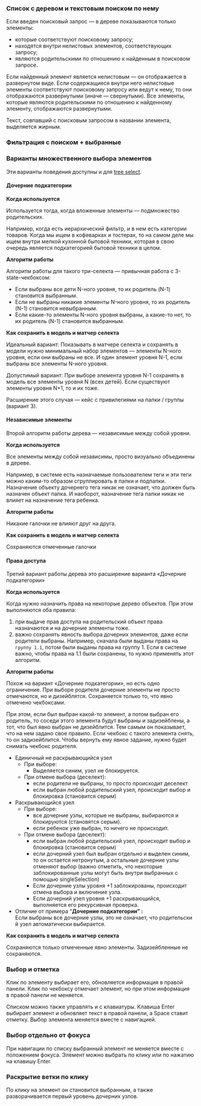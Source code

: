 ### Список с деревом и текстовым поиском по нему

Если введен поисковый запрос — в дереве показываются только элементы:

- которые соответствуют поисковому запросу;
- находятся внутри нелистовых элементов, соответствующих запросу;
- являются родительскими по отношению к найденным в поисковом запросе.

Если найденный элемент является нелистовым — он отображается в развернутом виде. Если содержащиеся внутри него нелистовые элементы соответствуют поисковому запросу или ведут к нему, то они отображаются развернутыми (иначе — свернутыми). Все элементы, которые являются родительскими по отношению к найденному элементу, отображаются развернутыми.

Текст, совпавший с поисковым запросом в названии элемента, выделяется жирным.

<!-- example(tree-custom-filtering) -->

### Фильтрация с поиском + выбранные

<!-- example(tree-checked-filtering) -->

### Варианты множественного выбора элементов

Эти варианты поведения доступны и для [tree select](/ru/components/tree-select).

#### Дочерние подкатегории

**Когда используется**

Используется тогда, когда вложенные элементы — подмножество родительских.

Например, когда есть иерархический фильтр, и в нем есть категории товаров. Когда мы ищем в кофеварках и тостерах, то на самом деле мы ищем внутри мелкой кухонной бытовой техники, которая в свою очередь является подкатегорией бытовой техники в целом.

**Алгоритм работы**

<!-- cspell:ignore -ного -->

Алгоритм работы для такого три-селекта — привычная работа с 3-state-чекбоксом:

- Если выбраны все дети N-ного уровня, то их родитель (N-1) становится выбранным.
- Если не выбраны никакие элементы N-ного уровня, то их родитель (N-1) становится невыбранным.
- Если какие-то элементы N-ного уровня выбраны, а какие-то нет, то их родитель (N-1) становится выбранным.

**Как сохранить в модель и матчер селекта**

Идеальный вариант: Показывать в матчере селекта и сохранять в модели нужно минимальный набор элементов — элементы N-ного уровня, если они выбраны не все. И один элемент уровня N-1, если выбраны все элементы N-ного уровня.

Допустимый вариант: При выборе элемента уровня N-1 сохранять в модель все элементы уровня N (всех детей). Если существуют элементы уровня N+1, то и их тоже.

Расширение этого случая — кейс с привилегиями на папки / группы (вариант 3).

<!-- example(tree-descendants-subcategories) -->

#### Независимые элементы

Второй алгоритм работы дерева — независимые между собой уровни.

**Когда используется**

Все элементы между собой независимы, просто визуально объединены в дереве.

Например, в системе есть назначаемые пользователем теги и эти теги можно каким-то образом сгруппировать в папки и подпапки. Назначение объекту дочернего тега никак не означает, что должен быть назначен объект папка. И наоборот, назначение тега папки никак не влияет на назначение тега ребенка.

**Алгоритм работы**

Никакие галочки не влияют друг на друга.

**Как сохранить в модель и матчер селекта**

Сохраняются отмеченные галочки

<!-- example(tree-multiple-checkbox) -->

#### Права доступа

Третий вариант работы дерева это расширение варианта «Дочерние подкатегории»

**Когда используется**

Когда нужно назначить права на некоторые дерево объектов. При этом выполняются оба правила:

1. при выдаче прав доступа на родительский объект права назначаются и на дочерние элементы тоже.
2. важно сохранять явность выбора дочерних элементов, даже если родители выбраны. Например, сначала были выданы права на `группу 1.1`, потом были выданы права на группу 1. Если в системе важно, чтобы права на 1.1 были сохранены, то нужно применять этот алгоритм.

**Алгоритм работы**

Похож на вариант «Дочерние подкатегории», но есть одно ограничение.
При выборе родителя дочерние элементы не просто отмечаются, но и дизейблятся.
Сохраняется только то, что явно отмечено чекбоксами.

При этом, если был выбран какой-то элемент, а потом выбран его родитель, то соседи этого элемента будут выбраны и задизейблены, а тот, что был явно выбран не дизейблится. Тем самым он показывает, что на нем задано свое правило.
Если чекбокс с такого элемента снять, то он задизейблится. Чтобы вернуть ему явное задание, нужно будет снимать чекбокс родителя.

- Единичный не раскрывающийся узел
    - При выборе:
        - Выделяется синим, узел не блокируется.
    - При отмене выбора (деселект):
        - если родители не выбраны, то просто происходит деселект
        - если выбран любой родительский узел, происходит выбор и блокировка (становится серым)
- Раскрывающийся узел
    - При выборе:
        - все дочерние узлы, которые не выбраны, выбираются и блокируются (становятся серым).
        - если ребенок уже выбран, то ничего не происходит.
    - При отмене выбора (деселект):
        - если выбран любой родительский узел, происходит выбор и блокировка (становится серым)
        - если дочерний узел был выбран отдельно и выделен синим, то он остается нетронутым, а остальные дочерние узлы отменяют выбор (важно отметить, что некоторые заблокированные узлы могут быть внутри выбранных с помощью singleSelection)
        - Если дочерние узлы уровня +1 заблокированы, происходит отмена выбора и включение узла.
        - Если дочерний узел уровня +1 раскрывающийся, выполняется его рекурсивная проверка.
- Отличие от примера “**Дочерние подкатегории” :** Если выбраны все дочерние узлы, это не означает, что родительский узел автоматически выбирается.

**Как сохранить в модель и матчер селекта**

Сохраняются только отмеченные явно элементы. Задизейбленные не сохраняются.

<!-- example(tree-access-rights) -->

### Выбор и отметка

Клик по элементу выбирает его, обновляется информация в правой панели. Клик по чекбоксу отмечает элемент, но при этом информация в правой панели не меняется.

Списком можно также управлять и с клавиатуры. Клавиша Enter выбирает элемент и обновляет текст в правой панели, а Space ставит отметку. Выбор элемента меняется вместе с навигацией.

<!-- example(tree-select-and-mark) -->

### Выбор отдельно от фокуса

При навигации по списку выбранный элемент не меняется вместе с положением фокуса. Элемент можно выбрать по клику или по нажатию на клавишу Enter.

<!-- example(tree-selection-separate-from-focus) -->

### Раскрытие ветки по клику

По клику на элемент он становится выбранным, а также разворачивается первый уровень дочерних узлов.

<!-- example(tree-toggle-on-click) -->
